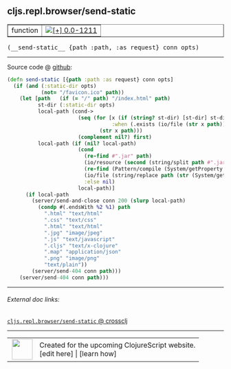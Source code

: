 ## cljs.repl.browser/send-static



 <table border="1">
<tr>
<td>function</td>
<td><a href="https://github.com/cljsinfo/cljs-api-docs/tree/0.0-1211"><img valign="middle" alt="[+] 0.0-1211" title="Added in 0.0-1211" src="https://img.shields.io/badge/+-0.0--1211-lightgrey.svg"></a> </td>
</tr>
</table>


 <samp>
(__send-static__ {path :path, :as request} conn opts)<br>
</samp>

---







Source code @ [github](https://github.com/clojure/clojurescript/blob/r2014/src/clj/cljs/repl/browser.clj#L64-L95):

```clj
(defn send-static [{path :path :as request} conn opts]
  (if (and (:static-dir opts)
           (not= "/favicon.ico" path))
    (let [path   (if (= "/" path) "/index.html" path)
          st-dir (:static-dir opts)
          local-path (cond->
                       (seq (for [x (if (string? st-dir) [st-dir] st-dir)
                                  :when (.exists (io/file (str x path)))]
                              (str x path)))
                       (complement nil?) first)
          local-path (if (nil? local-path)
                       (cond
                         (re-find #".jar" path)
                         (io/resource (second (string/split path #".jar!/")))
                         (re-find (Pattern/compile (System/getProperty "user.dir")) path)
                         (io/file (string/replace path (str (System/getProperty "user.dir") "/") ""))
                         :else nil)
                       local-path)]
      (if local-path
        (server/send-and-close conn 200 (slurp local-path)
          (condp #(.endsWith %2 %1) path
            ".html" "text/html"
            ".css" "text/css"
            ".html" "text/html"
            ".jpg" "image/jpeg"
            ".js" "text/javascript"
            ".cljs" "text/x-clojure"
            ".map" "application/json"
            ".png" "image/png"
            "text/plain"))
        (server/send-404 conn path)))
    (server/send-404 conn path)))
```

<!--
Repo - tag - source tree - lines:

 <pre>
clojurescript @ r2014
└── src
    └── clj
        └── cljs
            └── repl
                └── <ins>[browser.clj:64-95](https://github.com/clojure/clojurescript/blob/r2014/src/clj/cljs/repl/browser.clj#L64-L95)</ins>
</pre>

-->

---



###### External doc links:

[`cljs.repl.browser/send-static` @ crossclj](http://crossclj.info/fun/cljs.repl.browser/send-static.html)<br>

---

 <table>
<tr><td>
<img valign="middle" align="right" width="48px" src="http://i.imgur.com/Hi20huC.png">
</td><td>
Created for the upcoming ClojureScript website.<br>
[edit here] | [learn how]
</td></tr></table>

[edit here]:https://github.com/cljsinfo/cljs-api-docs/blob/master/cljsdoc/cljs.repl.browser_send-static.cljsdoc
[learn how]:https://github.com/cljsinfo/cljs-api-docs/wiki/cljsdoc-files

<!--

This information was too distracting to show to readers, but I'll leave it
commented here since it is helpful to:

- pretty-print the data used to generate this document
- and show how to retrieve that data



The API data for this symbol:

```clj
{:ns "cljs.repl.browser",
 :name "send-static",
 :type "function",
 :signature ["[{path :path, :as request} conn opts]"],
 :source {:code "(defn send-static [{path :path :as request} conn opts]\n  (if (and (:static-dir opts)\n           (not= \"/favicon.ico\" path))\n    (let [path   (if (= \"/\" path) \"/index.html\" path)\n          st-dir (:static-dir opts)\n          local-path (cond->\n                       (seq (for [x (if (string? st-dir) [st-dir] st-dir)\n                                  :when (.exists (io/file (str x path)))]\n                              (str x path)))\n                       (complement nil?) first)\n          local-path (if (nil? local-path)\n                       (cond\n                         (re-find #\".jar\" path)\n                         (io/resource (second (string/split path #\".jar!/\")))\n                         (re-find (Pattern/compile (System/getProperty \"user.dir\")) path)\n                         (io/file (string/replace path (str (System/getProperty \"user.dir\") \"/\") \"\"))\n                         :else nil)\n                       local-path)]\n      (if local-path\n        (server/send-and-close conn 200 (slurp local-path)\n          (condp #(.endsWith %2 %1) path\n            \".html\" \"text/html\"\n            \".css\" \"text/css\"\n            \".html\" \"text/html\"\n            \".jpg\" \"image/jpeg\"\n            \".js\" \"text/javascript\"\n            \".cljs\" \"text/x-clojure\"\n            \".map\" \"application/json\"\n            \".png\" \"image/png\"\n            \"text/plain\"))\n        (server/send-404 conn path)))\n    (server/send-404 conn path)))",
          :title "Source code",
          :repo "clojurescript",
          :tag "r2014",
          :filename "src/clj/cljs/repl/browser.clj",
          :lines [64 95]},
 :full-name "cljs.repl.browser/send-static",
 :full-name-encode "cljs.repl.browser_send-static",
 :history [["+" "0.0-1211"]]}

```

Retrieve the API data for this symbol:

```clj
;; from Clojure REPL
(require '[clojure.edn :as edn])
(-> (slurp "https://raw.githubusercontent.com/cljsinfo/cljs-api-docs/catalog/cljs-api.edn")
    (edn/read-string)
    (get-in [:symbols "cljs.repl.browser/send-static"]))
```

-->
